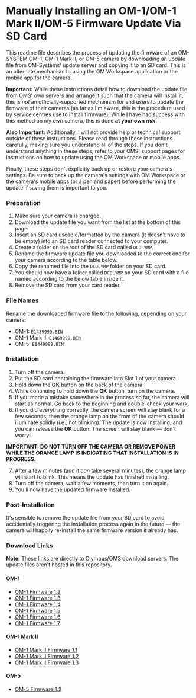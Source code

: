 # Manually Installing an OM-1/OM-1 Mark II/OM-5 Firmware Update Via SD Card

This readme file describes the process of updating the firmware of an OM-SYSTEM OM-1, OM-1 Mark II, or OM-5 camera by downloading an update file from OM-Systems' update server and copying it to an SD card. This is an alternate mechanism to using the OM Workspace application or the mobile app for the camera.

**Important:** While these instructions detail how to download the update file from OMS' own servers and arrange it such that the camera will install it, this is _not_ an officially-supported mechanism for end users to update the firmware of their cameras (as far as I'm aware, this is the procedure used by service centres use to install firmware). While I have had success with this method on my own camera, this is done **at your own risk**.

**Also Important:** Additionally, I will not provide help or technical support outside of these instructions. Please read through these instructions carefully, making sure you understand all of the steps. If you don't understand anything in these steps, refer to your OMS' support pages for instructions on how to update using the OM Workspace or mobile apps. 

Finally, these steps don't explicitly back up or restore your camera's settings. Be sure to back up the camera's settings with OM Workspace or the camera's mobile apps (or a pen and paper) before performing the update if saving them is important to you.

### Preparation

1. Make sure your camera is charged.
2. Download the update file you want from the list at the bottom of this page. 
3. Insert an SD card useable/formatted by the camera (it doesn't have to be empty) into an SD card reader connected to your computer. 
4. Create a folder on the root of the SD card called `DCOLYMP`.
5. Rename the firmware update file you downloaded to the correct one for your camera according to the table below.
6. Copy the renamed file into the `DCOLYMP` folder on your SD card.
7. You should now have a folder called `DCOLYMP` on your SD card with a file named according to the below table inside it.
8. Remove the SD card from your card reader.

### File Names

Rename the downloaded firmware file to the following, depending on your camera:

- OM-1: `E1439999.BIN`
- OM-1 Mark II: `E1469999.BIN`
- OM-5: `E1449999.BIN`

### Installation

1. Turn off the camera.
2. Put the SD card containing the firmware into Slot 1 of your camera.
3. Hold down the **OK** button on the back of the camera.
4. While continuing to hold down the **OK** button, turn on the camera.
5. If you made a mistake somewhere in the process so far, the camera will start as normal. Go back to the beginning and double-check your work.
6. If you did everything correctly, the camera screen will stay blank for a few seconds, then the orange lamp on the front of the camera should illuminate solidly (i.e., not blinking). The update is now installing, and you can release the **OK** button. The screen will stay blank — don't worry!

**IMPORTANT: DO NOT TURN OFF THE CAMERA OR REMOVE POWER WHILE THE ORANGE LAMP IS INDICATING THAT INSTALLATION IS IN PROGRESS.**

7. After a few minutes (and it _can_ take several minutes), the orange lamp will start to blink. This means the update has finished installing.
8. Turn off the camera, wait a few moments, then turn it on again.
9. You'll now have the updated firmware installed. 

### Post-Installation 

It's sensible to remove the update file from your SD card to avoid accidentally triggering the installation process again in the future — the camera will happily re-install the same firmware version it already has.

### Download Links

**Note:** These links are directly to Olympus/OMS download servers. The update files aren't hosted in this repository.

#### OM-1

- [OM-1 Firmware 1.2](https://dl01.om-digitalsolutions.net/OMDS/FIRMWARES/0001/1430/OLY_E_143_1200_0000_0000.BIN)
- [OM-1 Firmware 1.3](https://dl01.om-digitalsolutions.net/OMDS/FIRMWARES/0001/1430/OLY_E_143_1300_0000_0000.BIN)
- [OM-1 Firmware 1.4](https://dl01.om-digitalsolutions.net/OMDS/FIRMWARES/0001/1430/OLY_E_143_1400_0000_0000.BIN)
- [OM-1 Firmware 1.5](https://dl01.om-digitalsolutions.net/OMDS/FIRMWARES/0001/1430/OLY_E_143_1500_0000_0000.BIN)
- [OM-1 Firmware 1.6](https://dl01.om-digitalsolutions.net/dslr/1430/v1600/OLY_E_143_1600_0000_0000.BIN)
- [OM-1 Firmware 1.7](https://dl01.om-digitalsolutions.net/dslr/1430/v1700/OLY_E_143_1700_0000_0000.BIN)

#### OM-1 Mark II

- [OM-1 Mark II Firmware 1.1](https://dl01.om-digitalsolutions.net/dslr/1460/v1100/OLY_E_146_1100_0000_0000.BIN)
- [OM-1 Mark II Firmware 1.2](https://dl01.om-digitalsolutions.net/dslr/1460/v1200/OLY_E_146_1200_0000_0000.BIN)
- [OM-1 Mark II Firmware 1.3](https://dl01.om-digitalsolutions.net/dslr/1460/v1300/OLY_E_146_1300_0000_0000.BIN)

#### OM-5

- [OM-5 Firmware 1.2](https://dl01.om-digitalsolutions.net/dslr/1440/v1200/OLY_E_144_1200_0000_0000.BIN)
